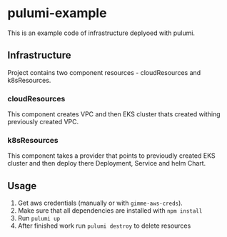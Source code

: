 # pulumi-example

This is an example code of infrastructure deplyoed with pulumi.

## Infrastructure

Project contains two component resources - cloudResources and k8sResources.

### cloudResources
This component creates VPC and then EKS cluster thats created withing previously created VPC.

### k8sResources
This component takes a provider that points to previoudly created EKS cluster and then deploy there Deployment, Service and helm Chart.

## Usage

1. Get aws credentials (manually or with `gimme-aws-creds`).
2. Make sure that all dependencies are installed with `npm install`
3. Run `pulumi up`
4. After finished work run `pulumi destroy` to delete resources
